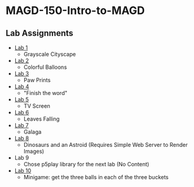 # MAGD-150-Intro-to-MAGD
## Lab Assignments
* [Lab 1][Lab 1 page] 
  * Grayscale Cityscape
* [Lab 2][Lab 2 page]
  * Colorful Balloons
* [Lab 3][Lab 3 page]
  * Paw Prints
* [Lab 4][Lab 4 page]
  * "Finish the word"
* [Lab 5][Lab 5 page]
  * TV Screen
* [Lab 6][Lab 6 page]
  * Leaves Falling
* [Lab 7][Lab 7 page]
  * Galaga
* [Lab 8][Lab 8 page]
  * Dinosaurs and an Astroid (Requires Simple Web Server to Render Images)
* Lab 9
  * Chose p5play library for the next lab (No Content)
* [Lab 10][Lab 10 page]
  * Minigame: get the three balls in each of the three buckets

[Lab 1 page]: https://github.com/Ashley-Polster/MAGD-150-Intro-to-MAGD/blob/gh-pages/Polster%20-%20Lab%201.1%20Resubmit.zip
[Lab 2 page]: https://github.com/Ashley-Polster/MAGD-150-Intro-to-MAGD/blob/gh-pages/Polster%20-%20Lab%202%20Turn%20In.zip
[Lab 3 page]: https://github.com/Ashley-Polster/MAGD-150-Intro-to-MAGD/blob/gh-pages/Polster%20-%20Lab%203%20Turn%20In.zip
[Lab 4 page]: https://github.com/Ashley-Polster/MAGD-150-Intro-to-MAGD/blob/gh-pages/Polster%20-%20Lab%204%20Turn%20In.zip
[Lab 5 page]: https://github.com/Ashley-Polster/MAGD-150-Intro-to-MAGD/blob/gh-pages/Polster%20-%20Lab%205%20Turn%20In.zip
[Lab 6 page]: https://github.com/Ashley-Polster/MAGD-150-Intro-to-MAGD/blob/gh-pages/Polster%20-%20Lab%206%20Turn%20In.zip
[Lab 7 page]: https://github.com/Ashley-Polster/MAGD-150-Intro-to-MAGD/blob/gh-pages/Polster%20-%20Lab%207%20Turn%20In.zip
[Lab 8 page]: https://github.com/Ashley-Polster/MAGD-150-Intro-to-MAGD/blob/gh-pages/Polster%20-%20Lab%208%20Turn%20In.zip
[Lab 10 page]: https://github.com/Ashley-Polster/MAGD-150-Intro-to-MAGD/blob/gh-pages/Polster%20-%20Lab%2010%20Turn%20In.zip
